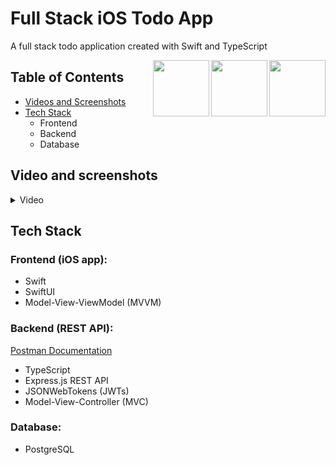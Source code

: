 # Full Stack iOS Todo App
A full stack todo application created with Swift and TypeScript

<img src="https://cdn.jsdelivr.net/gh/devicons/devicon/icons/swift/swift-original.svg" align="right" height="90"/>
<img src="https://cdn.jsdelivr.net/gh/devicons/devicon/icons/typescript/typescript-original.svg" align="right" height="90" />
<img src="https://cdn.jsdelivr.net/gh/devicons/devicon/icons/express/express-original-wordmark.svg" align="right" height="90" />
          
## Table of Contents
- [Videos and Screenshots](#video-and-screenshots)
- [Tech Stack](#backend-rest-api)
  - Frontend
  - Backend
  - Database



## Video and screenshots
<details>
<summary>Video</summary>
<br>

https://user-images.githubusercontent.com/73256760/215308660-74328931-ede7-4704-8fcf-94bc3842a8fe.mov

</details>



## Tech Stack
### Frontend (iOS app):
- Swift
- SwiftUI
- Model-View-ViewModel (MVVM)

### Backend (REST API):
[Postman Documentation](https://documenter.getpostman.com/view/21072555/2s935hPmYK)
- TypeScript
- Express.js REST API
- JSONWebTokens (JWTs)
- Model-View-Controller (MVC)

### Database:
- PostgreSQL


